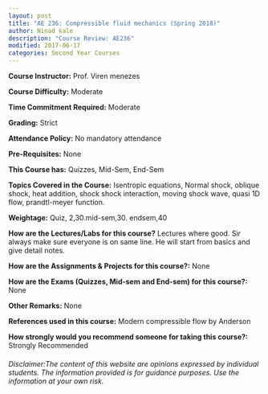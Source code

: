 ```yaml
---
layout: post
title: "AE 236: Compressible fluid mechanics (Spring 2018)"
author: Ninad kale
description: "Course Review: AE236"
modified: 2017-06-17
categories: Second Year Courses
---
```


**Course Instructor:** Prof.  Viren menezes

**Course Difficulty:** Moderate

**Time Commitment Required:** Moderate

**Grading:** Strict

**Attendance Policy:** No mandatory attendance

**Pre-Requisites:** None 

**This Course has:** Quizzes, Mid-Sem, End-Sem

**Topics Covered in the Course:**
Isentropic equations, Normal shock, oblique shock, heat addition, shock shock interaction, moving shock wave, quasi 1D flow, prandtl-meyer function. 

**Weightage:**
Quiz, 2,30.mid-sem,30. endsem,40

**How are the Lectures/Labs for this course?**
Lectures where good. Sir always make sure everyone is on same line. He will start from basics and give detail notes. 

**How are the Assignments & Projects for this course?:**
None

**How are the Exams (Quizzes, Mid-sem and End-sem) for this course?:**
None

**Other Remarks:**
None

**References used in this course:**
Modern compressible flow by Anderson 

**How strongly would you recommend someone for taking this course?:**
Strongly Recommended

###### Disclaimer:The content of this website are opinions expressed by individual students. The information provided is for guidance purposes. Use the information at your own risk.